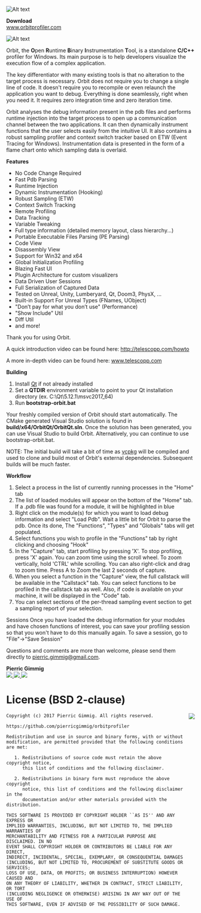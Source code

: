 ![Alt text](logos/orbit_logo.png)

**Download**  
www.orbitprofiler.com

![Alt text](logos/screenshot.png)

Orbit, the **O**pen **R**untime **B**inary **I**nstrumentation **T**ool, is a standalone **C/C++** profiler for Windows. Its main purpose is to help developers visualize the execution flow of a complex application.

The key differentiator with many existing tools is that no alteration to the target process is necessary. Orbit does not require you to change a single line of code.  It doesn't require you to recompile or even relaunch the application you want to debug. Everything is done seamlessly, right when you need it. It requires zero integration time and zero iteration time.

Orbit analyses the debug information present in the pdb files and performs runtime injection into the target process to open up a communication channel between the two applications.  It can then dynamically instrument functions that the user selects easily from the intuitive UI.  It also contains a robust sampling profiler and context switch tracker based on ETW (Event Tracing for Windows).  Instrumentation data is presented in the form of a flame chart onto which sampling data is overlaid.

**Features**
- No Code Change Required
- Fast Pdb Parsing
- Runtime Injection
- Dynamic Instrumentation (Hooking)
- Robust Sampling (ETW)
- Context Switch Tracking
- Remote Profiling
- Data Tracking
- Variable Tweaking
- Full type information (detailed memory layout, class hierarchy...)
- Portable Executable Files Parsing (PE Parsing)
- Code View
- Disassembly View
- Support for Win32 and x64
- Global Initialization Profiling
- Blazing Fast UI
- Plugin Architecture for custom visualizers
- Data Driven User Sessions
- Full Serialization of Captured Data
- Tested on Unreal, Unity, Lumberyard, Qt, Doom3, PhysX, ...
- Built-in Support For Unreal Types (FNames, UObject)
- "Don’t pay for what you don’t use" (Performance)
- "Show Include" Util
- Diff Util
- and more!


Thank you for using Orbit.

A quick introduction video can be found here:
http://telescopp.com/howto

A more in-depth video can be found here:
www.telescopp.com

**Building**
1. Install [Qt](https://doc.qt.io/qt-5/gettingstarted.html) if not already installed
2. Set a **QTDIR** environment variable to point to your Qt installation directory (ex. C:\Qt\5.12.1\msvc2017_64)
3. Run **bootstrap-orbit.bat**

Your freshly compiled version of Orbit should start automatically.  The CMake generated Visual Studio solution is found in **build/x64/OrbitQt/OrbitQt.sln**.  Once the solution has been generated, you can use Visual Studio to build Orbit.  Alternatively, you can continue to use bootstrap-orbit.bat.

NOTE: The initial build will take a bit of time as [vcpkg](https://github.com/microsoft/vcpkg) will be compiled and used to clone and build most of Orbit's external dependencies.  Subsequent builds will be much faster.

**Workflow**
1. Select a process in the list of currently running processes in the "Home" tab
2. The list of loaded modules will appear on the bottom of the "Home" tab.  If a .pdb file was found for a module, it will be highlighted in blue
3. Right click on the module(s) for which you want to load debug information and select "Load Pdb".  Wait a little bit for Orbit to parse the pdb.  Once its done, The "Functions", "Types" and "Globals" tabs will get populated.
4. Select functions you wish to profile in the "Functions" tab by right clicking and choosing "Hook"
5. In the "Capture" tab, start profiling by pressing 'X'.  To stop profiling, press 'X' again.  You can zoom time using the scroll wheel.  To zoom vertically, hold 'CTRL' while scrolling.  You can also right-click and drag to zoom time.  Press A to Zoom the last 2 seconds of capture.
6. When you select a function in the "Capture" view, the full callstack will be available in the "Callstack" tab.  You can select functions to be profiled in the callstack tab as well.  Also, if code is available on your machine, it will be displayed in the "Code" tab.
7.  You can select sections of the per-thread sampling event section to get a sampling report of your selection.

Sessions
Once you have loaded the debug information for your modules and have chosen functions of interest, you can save your profiling session so that you won't have to do this manually again.  To save a session, go to "File"->"Save Session"

Questions and comments are more than welcome, please send them directly to pierric.gimmig@gmail.com.

**Pierric Gimmig**  
[ <img src="https://github.com/pierricgimmig/orbitprofiler/blob/master/logos/twitter.png">](https://twitter.com/pierricgimmig)[ <img src="https://github.com/pierricgimmig/orbitprofiler/blob/master/logos/linkedin.png">](https://www.linkedin.com/in/pgimmig/)[ <img src="https://github.com/pierricgimmig/orbitprofiler/blob/master/logos/mail.png">](mailto:pierric.gimmig@gmail.com)  

License (BSD 2-clause)
======

<a href="http://opensource.org/licenses/BSD-2-Clause" target="_blank">
<img align="right" src="http://opensource.org/trademarks/opensource/OSI-Approved-License-100x137.png">
</a>

	Copyright (c) 2017 Pierric Gimmig. All rights reserved.
	
	https://github.com/pierricgimmig/orbitprofiler
	
	Redistribution and use in source and binary forms, with or without
	modification, are permitted provided that the following conditions are met:
	
	   1. Redistributions of source code must retain the above copyright notice,
	      this list of conditions and the following disclaimer.
	
	   2. Redistributions in binary form must reproduce the above copyright
	      notice, this list of conditions and the following disclaimer in the
	      documentation and/or other materials provided with the distribution.
	
	THIS SOFTWARE IS PROVIDED BY COPYRIGHT HOLDER ``AS IS'' AND ANY EXPRESS OR
	IMPLIED WARRANTIES, INCLUDING, BUT NOT LIMITED TO, THE IMPLIED WARRANTIES OF
	MERCHANTABILITY AND FITNESS FOR A PARTICULAR PURPOSE ARE DISCLAIMED. IN NO
	EVENT SHALL COPYRIGHT HOLDER OR CONTRIBUTORS BE LIABLE FOR ANY DIRECT,
	INDIRECT, INCIDENTAL, SPECIAL, EXEMPLARY, OR CONSEQUENTIAL DAMAGES
	(INCLUDING, BUT NOT LIMITED TO, PROCUREMENT OF SUBSTITUTE GOODS OR SERVICES;
	LOSS OF USE, DATA, OR PROFITS; OR BUSINESS INTERRUPTION) HOWEVER CAUSED AND
	ON ANY THEORY OF LIABILITY, WHETHER IN CONTRACT, STRICT LIABILITY, OR TORT
	(INCLUDING NEGLIGENCE OR OTHERWISE) ARISING IN ANY WAY OUT OF THE USE OF
	THIS SOFTWARE, EVEN IF ADVISED OF THE POSSIBILITY OF SUCH DAMAGE. 
